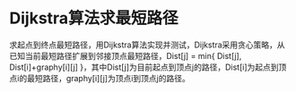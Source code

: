 # Dijkstra算法求最短路径

求起点到终点最短路径，用Dijkstra算法实现并测试，Dijkstra采用贪心策略，从已知当前最短路径扩展到邻接顶点最短路径，Dist[j] = min{ Dist[j], Dist[i]+graphy[i][j] }，其中Dist[j]为目前起点到顶点j的路径，Dist[i]为起点到顶点i的最短路径，graphy[i][j]为顶点i到顶点j的路径。
